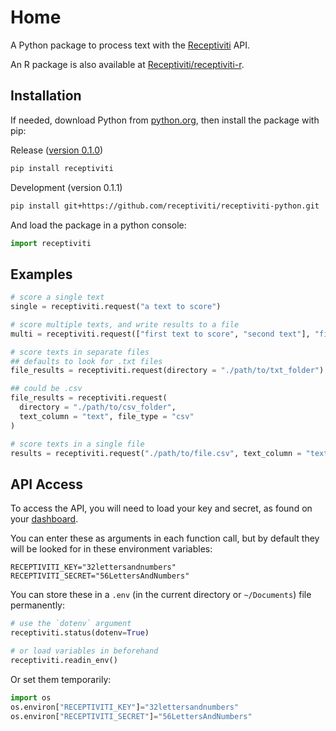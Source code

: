 # Home

A Python package to process text with the <a href="https://www.receptiviti.com" rel="noreferrer" target="_blank">Receptiviti</a> API.

An R package is also available at <a href="https://receptiviti.github.io/receptiviti-r" rel="noreferrer" target="_blank">Receptiviti/receptiviti-r</a>.

## Installation

If needed, download Python from <a href="https://www.python.org/downloads" rel="noreferrer" target="_blank">python.org</a>, then install the package with pip:

Release (<a href="https://pypi.org/project/receptiviti/0.1.0" rel="noreferrer" target="_blank">version 0.1.0</a>)

```sh
pip install receptiviti
```

Development (version 0.1.1)

```sh
pip install git+https://github.com/receptiviti/receptiviti-python.git
```

And load the package in a python console:

```py
import receptiviti
```

## Examples

```py
# score a single text
single = receptiviti.request("a text to score")

# score multiple texts, and write results to a file
multi = receptiviti.request(["first text to score", "second text"], "filename.csv")

# score texts in separate files
## defaults to look for .txt files
file_results = receptiviti.request(directory = "./path/to/txt_folder")

## could be .csv
file_results = receptiviti.request(
  directory = "./path/to/csv_folder",
  text_column = "text", file_type = "csv"
)

# score texts in a single file
results = receptiviti.request("./path/to/file.csv", text_column = "text")
```

## API Access

To access the API, you will need to load your key and secret, as found on your <a href="https://dashboard.receptiviti.com" rel="noreferrer" target="_blank">dashboard</a>.

You can enter these as arguments in each function call, but by default they will be looked for in these environment variables:

```
RECEPTIVITI_KEY="32lettersandnumbers"
RECEPTIVITI_SECRET="56LettersAndNumbers"
```

You can store these in a `.env` (in the current directory or `~/Documents`) file permanently:

```py
# use the `dotenv` argument
receptiviti.status(dotenv=True)

# or load variables in beforehand
receptiviti.readin_env()
```

Or set them temporarily:

```py
import os
os.environ["RECEPTIVITI_KEY"]="32lettersandnumbers"
os.environ["RECEPTIVITI_SECRET"]="56LettersAndNumbers"
```
